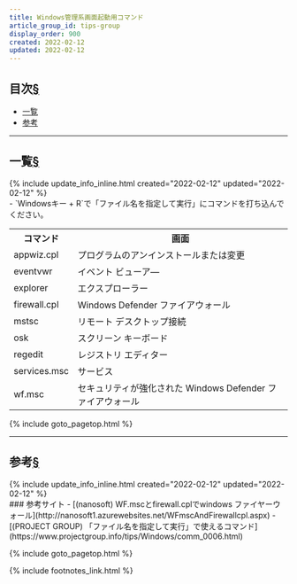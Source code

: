```yaml
---
title: Windows管理系画面起動用コマンド
article_group_id: tips-group
display_order: 900
created: 2022-02-12
updated: 2022-02-12
---
```


## <a name="index">目次</a><a class="heading-anchor-permalink" href="#目次">§</a>

<ul id="index_ul">
<li><a href="#一覧">一覧</a></li>
<li><a href="#参考">参考</a></li>
</ul>

* * *
## <a name="一覧">一覧</a><a class="heading-anchor-permalink" href="#一覧">§</a>
<div class="chapter-updated">{% include update_info_inline.html created="2022-02-12" updated="2022-02-12" %}</div>
- `Windowsキー + R`で「ファイル名を指定して実行」にコマンドを打ち込んでください。

<table class="normal">
	<tr>
		<th markdown="span">コマンド</th>
		<th markdown="span">画面</th>
	</tr>
	<tr>
		<td markdown="span">appwiz.cpl</td>
		<td markdown="span">プログラムのアンインストールまたは変更</td>
	</tr>
	<tr>
		<td markdown="span">eventvwr</td>
		<td markdown="span">イベント ビューア―</td>
	</tr>
	<tr>
		<td markdown="span">explorer</td>
		<td markdown="span">エクスプローラー</td>
	</tr>
	<tr>
		<td markdown="span">firewall.cpl</td>
		<td markdown="span">Windows Defender ファイアウォール</td>
	</tr>
	<tr>
		<td markdown="span">mstsc</td>
		<td markdown="span">リモート デスクトップ接続</td>
	</tr>
	<tr>
		<td markdown="span">osk</td>
		<td markdown="span">スクリーン キーボード</td>
	</tr>
	<tr>
		<td markdown="span">regedit</td>
		<td markdown="span">レジストリ エディター</td>
	</tr>
	<tr>
		<td markdown="span">services.msc</td>
		<td markdown="span">サービス</td>
	</tr>
	<tr>
		<td markdown="span">wf.msc</td>
		<td markdown="span">セキュリティが強化された Windows Defender ファイアウォール</td>
	</tr>
</table>

{% include goto_pagetop.html %}

* * *
## <a name="参考">参考</a><a class="heading-anchor-permalink" href="#参考">§</a>
<div class="chapter-updated">{% include update_info_inline.html created="2022-02-12" updated="2022-02-12" %}</div>
### 参考サイト
- [(nanosoft) WF.mscとfirewall.cplでwindows ファイヤーウォール](http://nanosoft1.azurewebsites.net/WFmscAndFirewallcpl.aspx)
- [(PROJECT GROUP) 「ファイル名を指定して実行」で使えるコマンド](https://www.projectgroup.info/tips/Windows/comm_0006.html)

{% include goto_pagetop.html %}

{% include footnotes_link.html %}
